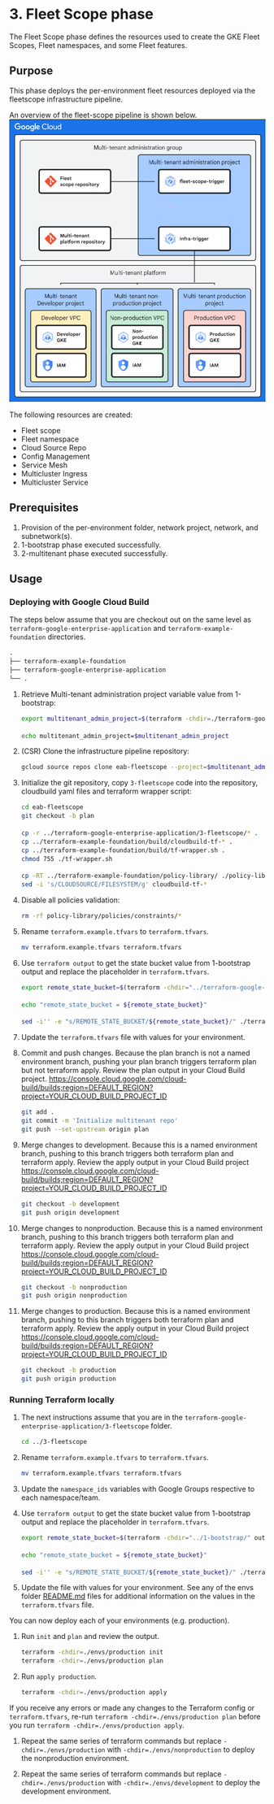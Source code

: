 # 3. Fleet Scope phase

The Fleet Scope phase defines the resources used to create the GKE Fleet Scopes, Fleet namespaces, and some Fleet features.

## Purpose

This phase deploys the per-environment fleet resources deployed via the fleetscope infrastructure pipeline.

An overview of the fleet-scope  pipeline is shown below.
![Enterprise Application fleet-scope  diagram](../assets/eab-multitenant.png)

The following resources are created:

- Fleet scope
- Fleet namespace
- Cloud Source Repo
- Config Management
- Service Mesh
- Multicluster Ingress
- Multicluster Service

## Prerequisites

1. Provision of the per-environment folder, network project, network, and subnetwork(s).
1. 1-bootstrap phase executed successfully.
1. 2-multitenant phase executed successfully.

## Usage

### Deploying with Google Cloud Build

The steps below assume that you are checkout out on the same level as `terraform-google-enterprise-application` and `terraform-example-foundation` directories.

```txt
.
├── terraform-example-foundation
├── terraform-google-enterprise-application
└── .
```

1. Retrieve Multi-tenant administration project variable value from 1-bootstrap:

    ```bash
    export multitenant_admin_project=$(terraform -chdir=./terraform-google-enterprise-application/1-bootstrap output -raw project_id)

    echo multitenant_admin_project=$multitenant_admin_project
    ```

1. (CSR) Clone the infrastructure pipeline repository:

    ```bash
    gcloud source repos clone eab-fleetscope --project=$multitenant_admin_project
    ```

1. Initialize the git repository, copy `3-fleetscope` code into the repository, cloudbuild yaml files and terraform wrapper script:

    ```bash
    cd eab-fleetscope
    git checkout -b plan

    cp -r ../terraform-google-enterprise-application/3-fleetscope/* .
    cp ../terraform-example-foundation/build/cloudbuild-tf-* .
    cp ../terraform-example-foundation/build/tf-wrapper.sh .
    chmod 755 ./tf-wrapper.sh

    cp -RT ../terraform-example-foundation/policy-library/ ./policy-library
    sed -i 's/CLOUDSOURCE/FILESYSTEM/g' cloudbuild-tf-*
    ```

1. Disable all policies validation:

    ```bash
    rm -rf policy-library/policies/constraints/*
    ```

1. Rename `terraform.example.tfvars` to `terraform.tfvars`.

    ```bash
    mv terraform.example.tfvars terraform.tfvars
    ```

1. Use `terraform output` to get the state bucket value from 1-bootstrap output and replace the placeholder in `terraform.tfvars`.

   ```bash
   export remote_state_bucket=$(terraform -chdir="../terraform-google-enterprise-application/1-bootstrap/" output -raw state_bucket)

   echo "remote_state_bucket = ${remote_state_bucket}"

   sed -i'' -e "s/REMOTE_STATE_BUCKET/${remote_state_bucket}/" ./terraform.tfvars
   ```

1. Update the `terraform.tfvars` file with values for your environment.

1. Commit and push changes. Because the plan branch is not a named environment branch, pushing your plan branch triggers terraform plan but not terraform apply. Review the plan output in your Cloud Build project. https://console.cloud.google.com/cloud-build/builds;region=DEFAULT_REGION?project=YOUR_CLOUD_BUILD_PROJECT_ID

    ```bash
    git add .
    git commit -m 'Initialize multitenant repo'
    git push --set-upstream origin plan
    ```

1. Merge changes to development. Because this is a named environment branch, pushing to this branch triggers both terraform plan and terraform apply. Review the apply output in your Cloud Build project https://console.cloud.google.com/cloud-build/builds;region=DEFAULT_REGION?project=YOUR_CLOUD_BUILD_PROJECT_ID

    ```bash
    git checkout -b development
    git push origin development
    ```

1. Merge changes to nonproduction. Because this is a named environment branch, pushing to this branch triggers both terraform plan and terraform apply. Review the apply output in your Cloud Build project https://console.cloud.google.com/cloud-build/builds;region=DEFAULT_REGION?project=YOUR_CLOUD_BUILD_PROJECT_ID

    ```bash
    git checkout -b nonproduction
    git push origin nonproduction
    ```

1. Merge changes to production. Because this is a named environment branch, pushing to this branch triggers both terraform plan and terraform apply. Review the apply output in your Cloud Build project https://console.cloud.google.com/cloud-build/builds;region=DEFAULT_REGION?project=YOUR_CLOUD_BUILD_PROJECT_ID

    ```bash
    git checkout -b production
    git push origin production
    ```

### Running Terraform locally

1. The next instructions assume that you are in the `terraform-google-enterprise-application/3-fleetscope` folder.

   ```bash
   cd ../3-fleetscope
   ```

1. Rename `terraform.example.tfvars` to `terraform.tfvars`.

   ```bash
   mv terraform.example.tfvars terraform.tfvars
   ```

1. Update the `namespace_ids` variables with Google Groups respective to each namespace/team.

1. Use `terraform output` to get the state bucket value from 1-bootstrap output and replace the placeholder in `terraform.tfvars`.

   ```bash
   export remote_state_bucket=$(terraform -chdir="../1-bootstrap/" output -raw state_bucket)

   echo "remote_state_bucket = ${remote_state_bucket}"

   sed -i'' -e "s/REMOTE_STATE_BUCKET/${remote_state_bucket}/" ./terraform.tfvars
   ```

1. Update the file with values for your environment. See any of the envs folder [README.md](./envs/production/README.md#inputs) files for additional information on the values in the `terraform.tfvars` file.

You can now deploy each of your environments (e.g. production).

1. Run `init` and `plan` and review the output.

   ```bash
   terraform -chdir=./envs/production init
   terraform -chdir=./envs/production plan
   ```

1. Run `apply production`.

   ```bash
   terraform -chdir=./envs/production apply
   ```

If you receive any errors or made any changes to the Terraform config or `terraform.tfvars`, re-run `terraform -chdir=./envs/production plan` before you run `terraform -chdir=./envs/production apply`.

1. Repeat the same series of terraform commands but replace `-chdir=./envs/production` with `-chdir=./envs/nonproduction` to deploy the nonproduction environment.

1. Repeat the same series of terraform commands but replace `-chdir=./envs/production` with `-chdir=./envs/development` to deploy the development environment.
